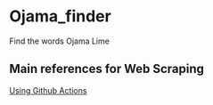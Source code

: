 # Ojama_finder
Find the words Ojama Lime
## Main references for Web Scraping
[Using Github Actions](https://medium.com/@lassebenninga/setup-free-webscraping-in-less-than-5-minutes-using-github-actions-330e1151fbea)
